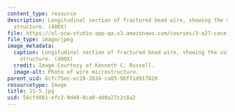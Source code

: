```yaml
---
content_type: resource
description: Longitudinal section of fractured bead wire, showing the cold-drawn internal
  structure. (400X)
file: https://ol-ocw-studio-app-qa.s3.amazonaws.com/courses/3-a27-case-studies-in-forensic-metallurgy-fall-2007/56cfdd81efc29d480ca04d0a27c2c8a2_11-5.jpg
file_type: image/jpeg
image_metadata:
  caption: Longitudinal section of fractured bead wire, showing the cold-drawn internal
    structure. (400X)
  credit: Image Courtesy of Kenneth C. Russell.
  image-alt: Photo of wire microstructure.
parent_uid: 6cfc75ec-ec28-2834-ca05-9bff1d917820
resourcetype: Image
title: 11-5.jpg
uid: 56cfdd81-efc2-9d48-0ca0-4d0a27c2c8a2
---
```

